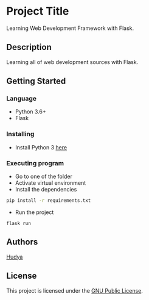 # Project Title

Learning Web Development Framework with Flask.

## Description

Learning all of web development sources with Flask.

## Getting Started

### Language

* Python 3.6+
* Flask

### Installing

* Install Python 3 [here](https://www.python.org/downloads/)

### Executing program
* Go to one of the folder
* Activate virtual environment
* Install the dependencies
```bash
pip install -r requirements.txt

```
* Run the project
```
flask run
```

## Authors

[Hudya](https://twitter.com/perogeremmer)

## License

This project is licensed under the [GNU Public License](https://www.gnu.org/licenses/gpl-3.0.en.html).